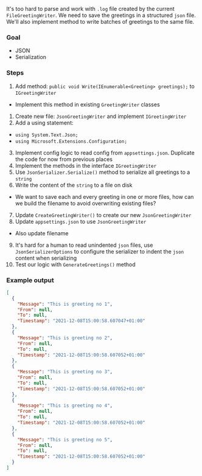  It's too hard to parse and work with `.log` file created by the current `FileGreetingWriter`. We need to save the greetings in a structured `json` file. We'll also implement method to write batches of greetings to the same file.

### Goal
- JSON
- Serialization

### Steps
1. Add method: `public void Write(IEnumerable<Greeting> greetings);` to `IGreetingWriter`
  - Implement this method in existing `GreetingWriter` classes
1. Create new file: `JsonGreetingWriter` and implement `IGreetingWriter`
2. Add a using statement:
  - `using System.Text.Json;`
  - `using Microsoft.Extensions.Configuration;`
3. Implement config logic to read config from `appsettings.json`. Duplicate the code for now from previous places
4. Implement the methods in the interface `IGreetingWriter`
5. Use `JsonSerializer.Serialize()` method to serialize all greetings to a `string`
6. Write the content of the `string` to a file on disk
  - We want to save each and every greeting in one or more files, how can we build the filename to avoid overwriting existing files?
7. Update `CreateGreetingWriter()` to create our new `JsonGreetingWriter`
8. Update `appsettings.json` to use `JsonGreetingWriter`
  - Also update filename
9. It's hard for a human to read unindented `json` files, use `JsonSerializerOptions` to configure the serializer to indent the `json` content when serializing
10. Test our logic with `GenerateGreetings()` method

### Example output
```json
[
  {
    "Message": "This is greeting no 1",
    "From": null,
    "To": null,
    "Timestamp": "2021-12-08T15:00:58.607047+01:00"
  },
  {
    "Message": "This is greeting no 2",
    "From": null,
    "To": null,
    "Timestamp": "2021-12-08T15:00:58.607052+01:00"
  },
  {
    "Message": "This is greeting no 3",
    "From": null,
    "To": null,
    "Timestamp": "2021-12-08T15:00:58.607052+01:00"
  },
  {
    "Message": "This is greeting no 4",
    "From": null,
    "To": null,
    "Timestamp": "2021-12-08T15:00:58.607052+01:00"
  },
  {
    "Message": "This is greeting no 5",
    "From": null,
    "To": null,
    "Timestamp": "2021-12-08T15:00:58.607052+01:00"
  }
]
```